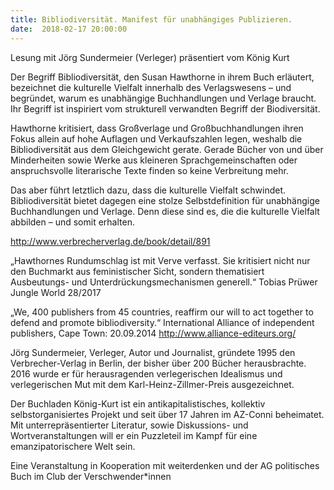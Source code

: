```yaml
---
title: Bibliodiversität. Manifest für unabhängiges Publizieren.
date:  2018-02-17 20:00:00
---
```


Lesung mit Jörg Sundermeier (Verleger) präsentiert vom König Kurt



Der Begriff Bibliodiversität, den Susan Hawthorne in ihrem Buch
erläutert, bezeichnet die kulturelle Vielfalt innerhalb des
Verlagswesens – und begründet, warum es unabhängige Buchhandlungen und
Verlage braucht. Ihr Begriff ist inspiriert vom strukturell verwandten
Begriff der Biodiversität.


Hawthorne kritisiert, dass Großverlage und Großbuchhandlungen ihren
Fokus allein auf hohe Auflagen und Verkaufszahlen legen, weshalb die
Bibliodiversität aus dem Gleichgewicht gerate. Gerade Bücher von und
über Minderheiten sowie Werke aus kleineren Sprachgemeinschaften oder
anspruchsvolle literarische Texte finden so keine Verbreitung mehr.


Das aber führt letztlich dazu, dass die kulturelle Vielfalt schwindet.
Bibliodiversität bietet dagegen eine stolze Selbstdefinition für
unabhängige Buchhandlungen und Verlage. Denn diese sind es, die die
kulturelle Vielfalt abbilden – und somit erhalten.


<a href="http://www.verbrecherverlag.de/book/detail/891">http://www.verbrecherverlag.de/book/detail/891</a>

„Hawthornes Rundumschlag ist mit Verve verfasst. Sie kritisiert nicht
nur den Buchmarkt aus feministischer Sicht, sondern thematisiert
Ausbeutungs- und Unterdrückungsmechanismen generell.“ Tobias Prüwer
Jungle World 28/2017


„We, 400 publishers from 45 countries, reaffirm our will to act together to defend and promote bibliodiversity.“ International
Alliance of
independent publishers, Cape Town: 20.09.2014 <a href="http://www.alliance-editeurs.org/">http://www.alliance-editeurs.org/</a>

Jörg Sundermeier, Verleger, Autor und Journalist, gründete 1995 den
Verbrecher-Verlag in Berlin, der bisher über 200 Bücher herausbrachte.
2016 wurde er für herausragenden verlegerischen Idealismus und
verlegerischen Mut mit dem Karl-Heinz-Zillmer-Preis ausgezeichnet.


Der Buchladen König-Kurt ist ein antikapitalistisches, kollektiv
selbstorganisiertes Projekt und seit über 17 Jahren im AZ-Conni
beheimatet. Mit unterrepräsentierter Literatur, sowie Diskussions- und
Wortveranstaltungen will er ein Puzzleteil im Kampf für eine
emanzipatorischere Welt sein.


Eine Veranstaltung in Kooperation mit weiterdenken und der AG
politisches Buch im Club der Verschwender*innen


